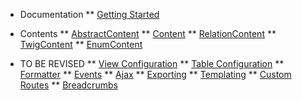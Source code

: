 * Documentation
** [Getting Started](/)

* Contents
** [AbstractContent](/contents/abstract-content.md)
** [Content](/contents/content.md)
** [RelationContent](/contents/relation-content.md)
** [TwigContent](/contents/twig-content.md)
** [EnumContent](/contents/enum-content.md)

* TO BE REVISED
** [View Configuration](view-configuration.md)
** [Table Configuration](table-configuration.md)
** [Formatter](formatter.md)
** [Events](events.md)
** [Ajax](ajax.md)
** [Exporting](exporting.md)
** [Templating](templating.md)
** [Custom Routes](custom-routes.md)
** [Breadcrumbs](extensions/breadcrumbs.md)
